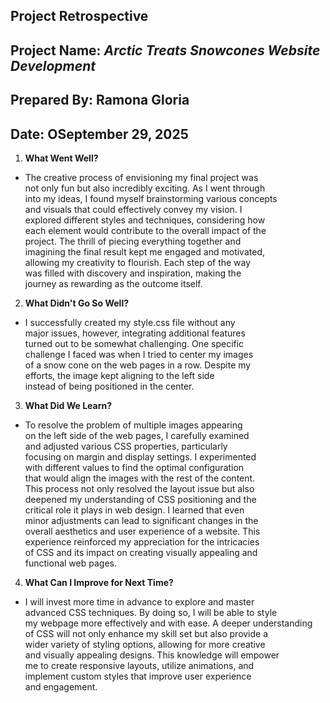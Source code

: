 ## Project Retrospective  

## Project Name: *Arctic Treats Snowcones Website Development*  

## Prepared By: Ramona Gloria  

## Date: OSeptember 29, 2025  

1. **What Went Well?**  

- The creative process of envisioning my final project was  
not only fun but also incredibly exciting. As I went through  
into my ideas, I found myself brainstorming various concepts  
and visuals that could effectively convey my vision. I  
explored different styles and techniques, considering how  
each element would contribute to the overall impact of the  
project. The thrill of piecing everything together and  
imagining the final result kept me engaged and motivated,  
allowing my creativity to flourish. Each step of the way  
was filled with discovery and inspiration, making the  
journey as rewarding as the outcome itself.

2. **What Didn't Go So Well?**  

- I successfully created my style.css file without any  
major issues, however, integrating additional features  
turned out to be somewhat challenging. One specific  
challenge I faced was when I tried to center my images  
of a snow cone on the web pages in a row. Despite my  
efforts, the image kept aligning to the left side  
instead of being positioned in the center. 

3. **What Did We Learn?**  

 - To resolve the problem of multiple images appearing  
 on the left side of the web pages, I carefully examined  
 and adjusted various CSS properties, particularly  
 focusing on margin and display settings. I experimented  
 with different values to find the optimal configuration  
 that would align the images with the rest of the content.  
 This process not only resolved the layout issue but also  
 deepened my understanding of CSS positioning and the  
 critical role it plays in web design. I learned that even  
 minor adjustments can lead to significant changes in the  
 overall aesthetics and user experience of a website. This  
 experience reinforced my appreciation for the intricacies  
 of CSS and its impact on creating visually appealing and  
 functional web pages.  
 
4. **What Can I Improve for Next Time?**  

- I will invest more time in advance to explore and master  
advanced CSS techniques. By doing so, I will be able to style  
my webpage more effectively and with ease. A deeper understanding  
of CSS will not only enhance my skill set but also provide a  
wider variety of styling options, allowing for more creative  
and visually appealing designs. This knowledge will empower  
me to create responsive layouts, utilize animations, and  
implement custom styles that improve user experience  
and engagement.